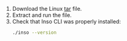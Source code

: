 1. Download the Linux [tar](https://updates.insomnia.rest/downloads/linux/latest?app=com.insomnia.inso&channel=stable) file.
2. Extract and run the file.
3. Check that Inso CLI was properly installed:
    ```bash
    ./inso --version
    ```